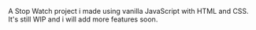 A Stop Watch project i made using vanilla JavaScript with HTML and CSS.
It's still WIP and i will add more features soon.
